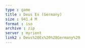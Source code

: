 ```yaml
---
type : game
title : Deus Ex (Germany)
size : 941.4 M
format : iso
archive : zip
server : myrient
link2 : Deus%20Ex%20%28Germany%29
---
```

